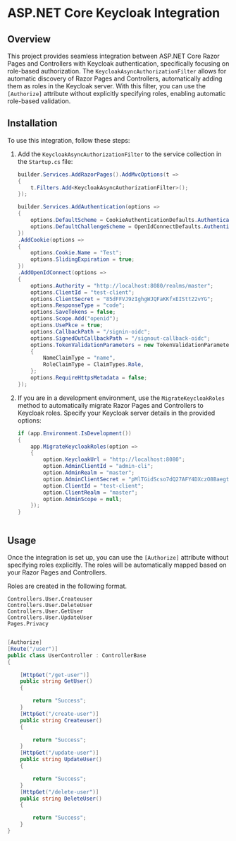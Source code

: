 # ASP.NET Core Keycloak Integration

## Overview

This project provides seamless integration between ASP.NET Core Razor Pages and Controllers with Keycloak authentication, specifically focusing on role-based authorization. The `KeycloakAsyncAuthorizationFilter` allows for automatic discovery of Razor Pages and Controllers, automatically adding them as roles in the Keycloak server. With this filter, you can use the `[Authorize]` attribute without explicitly specifying roles, enabling automatic role-based validation.

## Installation

To use this integration, follow these steps:

1. Add the `KeycloakAsyncAuthorizationFilter` to the service collection in the `Startup.cs` file:

    ```csharp
    builder.Services.AddRazorPages().AddMvcOptions(t =>
    {
        t.Filters.Add<KeycloakAsyncAuthorizationFilter>();
    });

    builder.Services.AddAuthentication(options =>
    {
        options.DefaultScheme = CookieAuthenticationDefaults.AuthenticationScheme;
        options.DefaultChallengeScheme = OpenIdConnectDefaults.AuthenticationScheme;
    })
    .AddCookie(options =>
    {
        options.Cookie.Name = "Test";
        options.SlidingExpiration = true;
    })
    .AddOpenIdConnect(options =>
    {
        options.Authority = "http://localhost:8080/realms/master";
        options.ClientId = "test-client";
        options.ClientSecret = "85dFFVJ9zIghgWJQFaKKfxEIStt22vYG";
        options.ResponseType = "code";
        options.SaveTokens = false;
        options.Scope.Add("openid");
        options.UsePkce = true;
        options.CallbackPath = "/signin-oidc";
        options.SignedOutCallbackPath = "/signout-callback-oidc";
        options.TokenValidationParameters = new TokenValidationParameters
        {
            NameClaimType = "name",
            RoleClaimType = ClaimTypes.Role,
        };
        options.RequireHttpsMetadata = false;
    });
    ```

2. If you are in a development environment, use the `MigrateKeycloakRoles` method to automatically migrate Razor Pages and Controllers to Keycloak roles. Specify your Keycloak server details in the provided options:

    ```csharp
    if (app.Environment.IsDevelopment())
    {
        app.MigrateKeycloakRoles(option =>
        {
            option.KeycloakUrl = "http://localhost:8080";
            option.AdminClientId = "admin-cli";
            option.AdminRealm = "master";
            option.AdminClientSecret = "pMlTGidScso7dQ27AFY4DXczO8Baegtr";
            option.ClientId = "test-client";
            option.ClientRealm = "master";
            option.AdminScope = null;
        });
    }


    
    ```



## Usage

Once the integration is set up, you can use the `[Authorize]` attribute without specifying roles explicitly. The roles will be automatically mapped based on your Razor Pages and Controllers.

Roles are created in the following format.
```code
Controllers.User.Createuser
Controllers.User.DeleteUser	
Controllers.User.GetUser
Controllers.User.UpdateUser	
Pages.Privacy
```

```csharp

[Authorize]
[Route("/user")]
public class UserController : ControllerBase
{

    [HttpGet("/get-user")]
    public string GetUser()
    {

        return "Success";
    }
    [HttpGet("/create-user")]
    public string Createuser()
    {

        return "Success";
    }
    [HttpGet("/update-user")]
    public string UpdateUser()
    {

        return "Success";
    }
    [HttpGet("/delete-user")]
    public string DeleteUser()
    {

        return "Success";
    }
}
  ```
